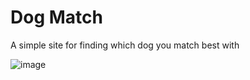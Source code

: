 # Dog Match

A simple site for finding which dog you match best with

![image](https://github.com/user-attachments/assets/a56312e7-8f10-4b01-b213-36127114f3ff)
